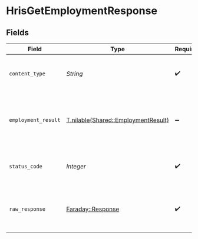 # HrisGetEmploymentResponse


## Fields

| Field                                                                          | Type                                                                           | Required                                                                       | Description                                                                    |
| ------------------------------------------------------------------------------ | ------------------------------------------------------------------------------ | ------------------------------------------------------------------------------ | ------------------------------------------------------------------------------ |
| `content_type`                                                                 | *String*                                                                       | :heavy_check_mark:                                                             | HTTP response content type for this operation                                  |
| `employment_result`                                                            | [T.nilable(Shared::EmploymentResult)](../../models/shared/employmentresult.md) | :heavy_minus_sign:                                                             | The Employment with the given identifier was retrieved.                        |
| `status_code`                                                                  | *Integer*                                                                      | :heavy_check_mark:                                                             | HTTP response status code for this operation                                   |
| `raw_response`                                                                 | [Faraday::Response](https://www.rubydoc.info/gems/faraday/Faraday/Response)    | :heavy_check_mark:                                                             | Raw HTTP response; suitable for custom response parsing                        |